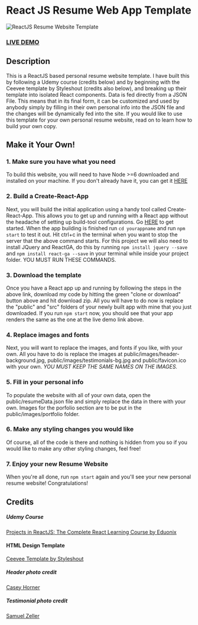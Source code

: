 # React JS Resume Web App Template      
![ReactJS Resume Website Template](resume-screenshot.jpg?raw=true "ReactJS Resume Website Template")
### <a href="https://Karan0910.github.io/">LIVE DEMO</a> 

## Description
This is a ReactJS based personal resume website template. I have built this by following a Udemy course (credits below) and by beginning with the Ceevee template by Styleshout (credits also below), and breaking up their template into isolated React components. Data is fed directly from a JSON File. This means that in its final form, it can be customized and used by anybody simply by filling in their own personal info into the JSON file and the changes will be dynamically fed into the site. If you would like to use this template for your own personal resume website, read on to learn how to build your own copy.

## Make it Your Own!
### 1. Make sure you have what you need
To build this website, you will need to have Node >=6 downloaded and installed on your machine. If you don't already have it, you can get it <a href="https://nodejs.org/en/download/">HERE</a>
### 2. Build a Create-React-App
Next, you will build the initial application using a handy tool called Create-React-App. This allows you to get up and running with a React app without the headache of setting up build-tool configurations. Go <a href="https://reactjs.org/docs/installation.html">HERE</a> to get started.
When the app building is finished run `cd yourappname` and run `npm start` to test it out.
Hit ctrl+c in the terminal when you want to stop the server that the above command starts.
For this project we will also need to install JQuery and ReactGA, do this by running `npm install jquery --save` and `npm install react-ga --save` in your terminal while inside your project folder. YOU MUST RUN THESE COMMANDS.
### 3. Download the template
Once you have a React app up and running by following the steps in the above link, download my code by hitting the green "clone or download" button above and hit download zip. All you will have to do now is replace the "public" and "src" folders of your newly built app with mine that you just downloaded. If you run `npm start` now, you should see that your app renders the same as the one at the live demo link above.
### 4. Replace images and fonts
Next, you will want to replace the images, and fonts if you like, with your own. All you have to do is replace the images at public/images/header-background.jpg, public/images/testimonials-bg.jpg and public/favicon.ico with your own. <em>YOU MUST KEEP THE SAME NAMES ON THE IMAGES.</em>  
### 5. Fill in your personal info
To populate the website with all of your own data, open the public/resumeData.json file and simply replace the data in there with your own. Images for the porfolio section are to be put in the public/images/portfolio folder.
### 6. Make any styling changes you would like
Of course, all of the code is there and nothing is hidden from you so if you would like to make any other styling changes, feel free!
### 7. Enjoy your new Resume Website
When you're all done, run `npm start` again and you'll see your new personal resume website! Congratulations!


## Credits
##### Udemy Course
<a href="https://www.udemy.com/projects-in-reactjs-the-complete-react-learning-course/learn/v4/overview">Projects in ReactJS: The Complete React Learning Course by Eduonix</a>

#### HTML Design Template
<a href="https://www.styleshout.com/free-templates/ceevee/">Ceevee Template by Styleshout</a>

##### Header photo credit
<a href="https://unsplash.com/@mischievous_penguins?utm_medium=referral&amp;utm_campaign=photographer-credit&amp;utm_content=creditBadge">Casey Horner</a>

##### Testimonial photo credit
<a href="https://unsplash.com/@samuelzeller?utm_medium=referral&amp;utm_campaign=photographer-credit&amp;utm_content=creditBadge">Samuel Zeller</a>
